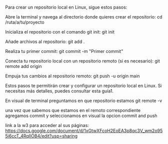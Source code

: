 

Para crear un repositorio local en Linux, sigue estos pasos:

Abre la terminal y navega al directorio donde quieres crear el repositorio:
cd /ruta/a/tu/proyecto

Inicializa el repositorio con el comando git init:
git init

Añade archivos al repositorio:
git add .

Realiza tu primer commit:
git commit -m "Primer commit"

Conecta tu repositorio local con un repositorio remoto (si es necesario):
git remote add origin <URL-del-repositorio-remoto>

Empuja tus cambios al repositorio remoto:
git push -u origin main

Estos pasos te permitirán crear y configurar un repositorio local en Linux. Si necesitas más detalles, puedes consultar esta guía1.

En visual de terminal
preguntamos en que repositorio estamos
git remote -v

una vez que sabemos que estamos en el remoto correspondiente agregamos commit y seleccionamos en visual la opcion commit and push



link a la w3 para acceder al sus páginas: https://docs.google.com/document/d/1xGtwXFcoH2EoEA3p8qc3V_wm2o955i6ccT_4RqIlOB4/edit?usp=sharing
